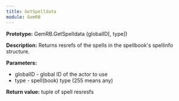 ```yaml
---
title: GetSpelldata
module: GemRB
---
```


**Prototype:** GemRB.GetSpelldata (globalID[, type])

**Description:** Returns resrefs of the spells in the spellbook's spellinfo structure.

**Parameters:**
  * globalID - global ID of the actor to use
  * type - spell(book) type (255 means any)

**Return value:** tuple of spell resresfs

